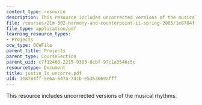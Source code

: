 ```yaml
---
content_type: resource
description: This resource includes uncorrected versions of the musical rhythms.
file: /courses/21m-302-harmony-and-counterpoint-ii-spring-2005/1e8784ff5e6a647a741be5353069afff_justin_lo_uncorre.pdf
file_type: application/pdf
learning_resource_types:
- Projects
ocw_type: OCWFile
parent_title: Projects
parent_type: CourseSection
parent_uid: c7f12460-2215-9303-8cbf-97c1a3546c5c
resourcetype: Document
title: justin_lo_uncorre.pdf
uid: 1e8784ff-5e6a-647a-741b-e5353069afff
---
```

This resource includes uncorrected versions of the musical rhythms.


